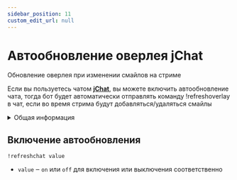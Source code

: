 ```yaml
---
sidebar_position: 11
custom_edit_url: null
---
```


# Автообновление оверлея jChat

Обновление оверлея при изменении смайлов на стриме

Если вы пользуетесь чатом **[jChat](https://www.giambaj.it/twitch/jchat/)**,  вы можете включить автообновление чата, тогда бот будет автоматически отправлять команду !refreshoverlay в чат, если во время стрима будут добавляться/удаляться смайлы

<details>
  <summary>Общая информация</summary>
  <ul>
    <li><b>Название:</b> refreshchat</li>
    <li><b>Элиасы:</b> отсутствуют</li>
    <li><b>Кулдаун:</b> общий 5 секунд</li>
    <li><a href="https://github.com/Relanit/ModBoty/blob/master/ModBoty/cogs/refresh_overlay.py"><b>Исходный код</b></a></li>
  </ul>
</details>

## Включение автообновления
`!refreshchat value`
- `value` ‒ `on` или `off` для включения или выключения соответственно
